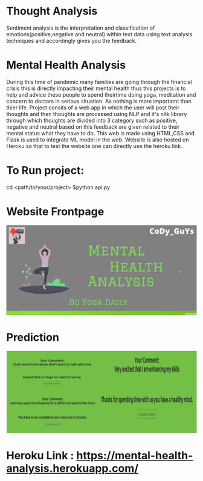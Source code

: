 # Thought Analysis

Sentiment analysis is the interpretation and classification of emotions(positive,negative and neutral) within text data using text analysis techniques and accordingly gives you the feedback.

# Mental Health Analysis

During this time of pandemic many families are going through the financial crisis this is directly impacting their mental health thus this projects is to help and advice these people to spend theirtime doing yoga, meditation and concern to doctors in serious situation. As nothing is more importatnt than thier life. Project consits of a web app in which the user will post their thoughts and then
thoughts are processed using NLP and it's nltk library through which thoughts are divided into 3 category such as positive, negative and neutral based on this feedback are given related to their mental status what they have to do. This web is made using HTML,CSS and Flask is used to integrate ML model in the web. Website is also hosted on Heroku so that to test the website one can directly use the heroku link.

# To Run project:

cd <path/to/your/project>
$python api.py<br>

# Website Frontpage

![](web.png)

# Prediction

![](analysis.png)

# Heroku Link : https://mental-health-analysis.herokuapp.com/ 
